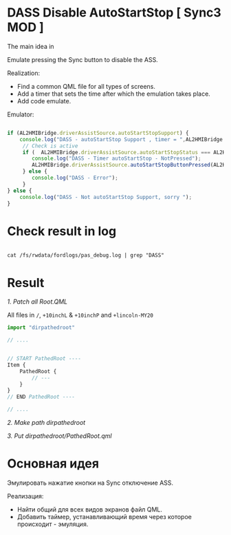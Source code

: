 # DASS Disable AutoStartStop [ Sync3 MOD ] 

The main idea in

Emulate pressing the Sync button to disable the ASS.

Realization:

* Find a common QML file for all types of screens.
* Add a timer that sets the time after which the emulation takes place.
* Add code emulate.



Emulator: 

```javascript

if (AL2HMIBridge.driverAssistSource.autoStartStopSupport) {
    console.log("DASS - autoStartStop Support , timer = ",AL2HMIBridge.driverAssistSource.autoStartStopStatusAutorepeatMs);
     // Check is active
     if (  AL2HMIBridge.driverAssistSource.autoStartStopStatus === AL2HMIBridge.DriverAssistSource.AutoStartStopStatus_Selected ) {
        console.log("DASS - Timer autoStartStop - NotPressed");
        AL2HMIBridge.driverAssistSource.autoStartStopButtonPressed(AL2HMIBridge.DriverAssistSource.AutoStartStopButton_NotPressed);
     } else {
        console.log("DASS - Error");
     }
} else {
    console.log("DASS - Not autoStartStop Support, sorry ");
}


```


# Check result in log 

```shell

cat /fs/rwdata/fordlogs/pas_debug.log | grep "DASS"

```



# Result 


*1. Patch all Root.QML*

All files in `/`, `+10inchL` & `+10inchP` and `+lincoln-MY20`


```javascript
import "dirpathedroot"

// ....


// START PathedRoot ----
Item {
    PathedRoot {
        // ---
    }
}
// END PathedRoot ----

// ....

```


*2. Make path dirpathedroot*

*3. Put dirpathedroot/PathedRoot.qml*




# Основная идея

Эмулировать нажатие кнопки на Sync отключение ASS.

Реализация:

* Найти общий для всех видов экранов файл QML.
* Добавить таймер, устанавливающий время через которое происходит - эмуляция. 

